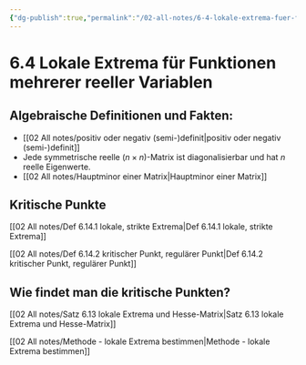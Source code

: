```yaml
---
{"dg-publish":true,"permalink":"/02-all-notes/6-4-lokale-extrema-fuer-funktionen-mehrerer-reeller-variablen/","dgHomeLink":true,"dgPassFrontmatter":false}
---
```


# 6.4 Lokale Extrema für Funktionen mehrerer reeller Variablen
## Algebraische Definitionen und Fakten: 
- [[02 All notes/positiv oder negativ (semi-)definit|positiv oder negativ (semi-)definit]]
- Jede symmetrische reelle $(n\times n)$-Matrix ist diagonalisierbar und hat $n$ reelle Eigenwerte. 
- [[02 All notes/Hauptminor einer Matrix|Hauptminor einer Matrix]]

## Kritische Punkte
[[02 All notes/Def 6.14.1 lokale, strikte Extrema|Def 6.14.1 lokale, strikte Extrema]]

[[02 All notes/Def 6.14.2 kritischer Punkt, regulärer Punkt|Def 6.14.2 kritischer Punkt, regulärer Punkt]]

## Wie findet man die kritische Punkten? 
[[02 All notes/Satz 6.13 lokale Extrema und Hesse-Matrix|Satz 6.13 lokale Extrema und Hesse-Matrix]]

[[02 All notes/Methode - lokale Extrema bestimmen|Methode - lokale Extrema bestimmen]]

